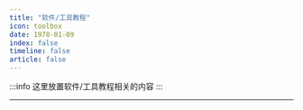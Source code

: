 ```yaml
---
title: "软件/工具教程"
icon: toolbox
date: 1978-01-09
index: false
timeline: false
article: false
---
```


:::info
这里放置软件/工具教程相关的内容
:::

---
<Catalog />
